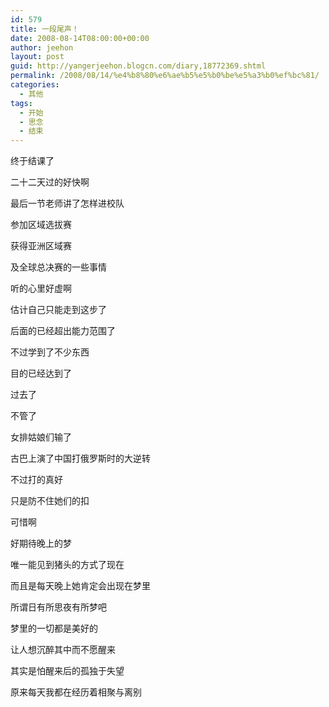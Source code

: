 ```yaml
---
id: 579
title: 一段尾声！
date: 2008-08-14T08:00:00+00:00
author: jeehon
layout: post
guid: http://yangerjeehon.blogcn.com/diary,18772369.shtml
permalink: /2008/08/14/%e4%b8%80%e6%ae%b5%e5%b0%be%e5%a3%b0%ef%bc%81/
categories:
  - 其他
tags:
  - 开始
  - 思念
  - 结束
---
```

终于结课了
  
二十二天过的好快啊
  
最后一节老师讲了怎样进校队
  
参加区域选拔赛
  
获得亚洲区域赛
  
及全球总决赛的一些事情
  
听的心里好虚啊
  
估计自己只能走到这步了
  
后面的已经超出能力范围了
  
不过学到了不少东西
  
目的已经达到了
  
过去了
  
不管了

女排姑娘们输了
  
古巴上演了中国打俄罗斯时的大逆转
  
不过打的真好
  
只是防不住她们的扣
  
可惜啊

好期待晚上的梦
  
唯一能见到猪头的方式了现在
  
而且是每天晚上她肯定会出现在梦里
  
所谓日有所思夜有所梦吧
  
梦里的一切都是美好的
  
让人想沉醉其中而不愿醒来
  
其实是怕醒来后的孤独于失望
  
原来每天我都在经历着相聚与离别